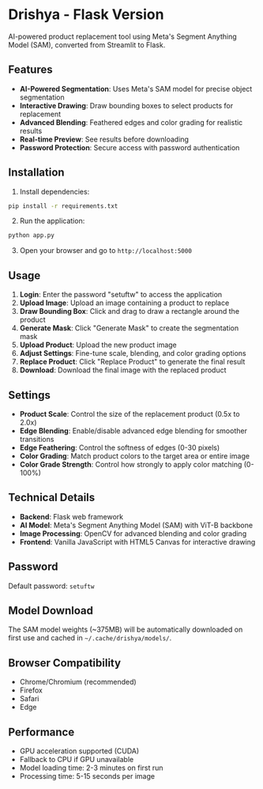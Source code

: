 # Drishya - Flask Version

AI-powered product replacement tool using Meta's Segment Anything Model (SAM), converted from Streamlit to Flask.

## Features

- **AI-Powered Segmentation**: Uses Meta's SAM model for precise object segmentation
- **Interactive Drawing**: Draw bounding boxes to select products for replacement
- **Advanced Blending**: Feathered edges and color grading for realistic results
- **Real-time Preview**: See results before downloading
- **Password Protection**: Secure access with password authentication

## Installation

1. Install dependencies:
```bash
pip install -r requirements.txt
```

2. Run the application:
```bash
python app.py
```

3. Open your browser and go to `http://localhost:5000`

## Usage

1. **Login**: Enter the password "setuftw" to access the application
2. **Upload Image**: Upload an image containing a product to replace
3. **Draw Bounding Box**: Click and drag to draw a rectangle around the product
4. **Generate Mask**: Click "Generate Mask" to create the segmentation mask
5. **Upload Product**: Upload the new product image
6. **Adjust Settings**: Fine-tune scale, blending, and color grading options
7. **Replace Product**: Click "Replace Product" to generate the final result
8. **Download**: Download the final image with the replaced product

## Settings

- **Product Scale**: Control the size of the replacement product (0.5x to 2.0x)
- **Edge Blending**: Enable/disable advanced edge blending for smoother transitions
- **Edge Feathering**: Control the softness of edges (0-30 pixels)
- **Color Grading**: Match product colors to the target area or entire image
- **Color Grade Strength**: Control how strongly to apply color matching (0-100%)

## Technical Details

- **Backend**: Flask web framework
- **AI Model**: Meta's Segment Anything Model (SAM) with ViT-B backbone
- **Image Processing**: OpenCV for advanced blending and color grading
- **Frontend**: Vanilla JavaScript with HTML5 Canvas for interactive drawing

## Password

Default password: `setuftw`

## Model Download

The SAM model weights (~375MB) will be automatically downloaded on first use and cached in `~/.cache/drishya/models/`.

## Browser Compatibility

- Chrome/Chromium (recommended)
- Firefox
- Safari
- Edge

## Performance

- GPU acceleration supported (CUDA)
- Fallback to CPU if GPU unavailable
- Model loading time: 2-3 minutes on first run
- Processing time: 5-15 seconds per image
